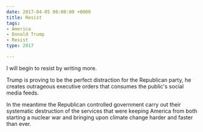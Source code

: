 ```yaml
---
date: 2017-04-05 00:00:00 +0000
title: Resist
tags:
- America
- Donald Trump
- Resist
type: 2017

---
```

I will begin to resist by writing more.

Trump is proving to be the perfect distraction for the Republican party, he creates
outrageous executive orders that consumes the public's social media feeds.

In the meantime the Republican controlled government carry out their systematic
destruction of the services that were keeping America from both starting a nuclear
war and bringing upon climate change harder and faster than ever.
